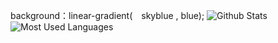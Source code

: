 background：linear-gradient( skyblue , blue);
![Github Stats](https://github-readme-stats.vercel.app/api?username=zhangzhance-CN&show_icons=true&theme=dark&count_private=true)
<br>
![Most Used Languages](https://github-readme-stats.vercel.app/api/top-langs/?username=zhangzhance-CN&theme=dark&layout=compact)

